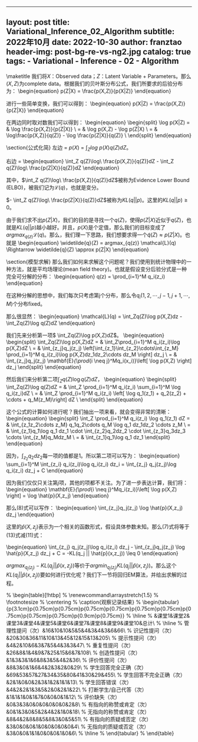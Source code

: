 
---
layout:     post
title:      Variational_Inference_02_Algorithm
subtitle:   2022年10月
date:       2022-10-30
author:     franztao
header-img: post-bg-re-vs-ng2.jpg
catalog: true
tags:
    - Variational
    - Inference
    - 02
    - Algorithm
---
            

\maketitle
我们将$X$：Observed data；$Z$：Latent Variable + Parameters。那么$(X,Z)$为complete data。根据我们的贝叶斯分布公式，我们所要求的后验分布为：
\begin{equation}
    p(Z|X) = \frac{p(X,Z)}{p(X|Z)}
\end{equation}

进行一些简单变换，我们可以得到：
\begin{equation}
    p(X|Z) = \frac{p(X,Z)}{p(Z|X)}
\end{equation}

在两边同时取对数我们可以得到：
\begin{equation}
    \begin{split}
        \log p(X|Z) = & \log \frac{p(X,Z)}{p(Z|X)} \\
        = & \log p(X,Z) - \log p(Z|X) \\
        = & \log\frac{p(X,Z)}{q(Z)} - \log \frac{p(Z|X)}{q(Z)} \\
    \end{split}
\end{equation}

\section{公式化简}
左边 = $p(X)$ = $\int_{Z}log\ p(X)q(Z)dZ$。

右边 = 
\begin{equation}
    \int_Z q(Z)\log\ \frac{p(X,Z)}{q(Z)}dZ - \int_Z q(Z)\log\ \frac{p(Z|X)}{q(Z)}dZ
\end{equation}

其中，$\int_Z q(Z)\log\ \frac{p(X,Z)}{q(Z)}dZ$被称为Evidence Lower Bound (ELBO)，被我们记为$\mathcal{L}(q)$，也就是变分。

$- \int_Z q(Z)\log\ \frac{p(Z|X)}{q(Z)}dZ$被称为$KL(q||p)$。这里的$KL(q||p) \geq 0$。

由于我们求不出$p(Z|X)$，我们的目的是寻找一个$q(Z)$，使得$p(Z|X)$近似于$q(Z)$，也就是$KL(q||p)$越小越好。并且，$p(X)$是个定值，那么我们的目标变成了$argmax_{q(z)}\mathcal{L}(q)$。那么，我们理一下思路，我们想要求得一个$\widetilde{q}(Z) \approx p(Z|X)$。也就是
\begin{equation}
    \widetilde{q}(Z) = argmax_{q(z)} \mathcal{L}(q) \Rightarrow \widetilde{q}(Z) \approx p(Z|X)
\end{equation}

\section{模型求解}
那么我们如何来求解这个问题呢？我们使用到统计物理中的一种方法，就是平均场理论(mean field theory)。也就是假设变分后验分式是一种完全可分解的分布：
\begin{equation}
    q(z) = \prod_{i=1}^M q_i(z_i)
\end{equation}

在这种分解的思想中，我们每次只考虑第j个分布，那么令$q_i(1,2,\cdots,j-1,j+1,\cdots,M)$个分布fixed。

那么很显然：
\begin{equation}
    \mathcal{L}(q) = \int_Zq(Z)\log p(X,Z)dz - \int_Zq(Z)\log q(Z)dZ
\end{equation}

我们先来分析第一项$ \int_Zq(Z)\log p(X,Z)dZ$。
\begin{equation}
    \begin{split}
        \int_Zq(Z)\log p(X,Z)dZ 
        = & \int_Z\prod_{i=1}^M q_i(z_i)\log p(X,Z)dZ \\
        = & \int_{z_j}q_j(z_j) \left[\int_{z_1}\int_{z_2}\cdots\int_{z_M} \prod_{i=1}^M q_i(z_i)\log p(X,Z)dz_1dz_2\cdots dz_M \right] dz_j \\
        = & \int_{z_j}q_j(z_j) \mathbf{E}_{\prod_{i \neq j}^Mq_i(x_i)}\left[ \log p(X,Z) \right] dz_j
    \end{split}
\end{equation}

然后我们来分析第二项$\int_Zq(Z)\log q(Z)dZ$，
\begin{equation}
    \begin{split}
        \int_Zq(Z)\log q(Z)dZ 
        = & \int_Z \prod_{i=1}^M q_i(z_i) \sum_{i=1}^M \log q_i(z_i)dZ \\
        = & \int_Z \prod_{i=1}^M q_i(z_i) \left[ \log q_1(z_1) + q_2(z_2) + \cdots + q_M(z_M)\right] dZ \\
    \end{split}
\end{equation}

这个公式的计算如何进行呢？我们抽出一项来看，就会变得非常的清晰：
\begin{equation}
    \begin{split}
        \int_Z \prod_{i=1}^M q_i(z_i) \log q_1(z_1) dZ
        = &  \int_{z_1z_2\cdots z_M} q_1q_2\cdots q_M \log q_1 dz_1dz_2 \cdots z_M \\
        = & \int_{z_1}q_1\log q_1 dz_1 \cdot \int_{z_2}q_2dz_2 \cdot \int_{z_3}q_3dz_3 \cdots \int_{z_M}q_Mdz_M \\
        = & \int_{z_1}q_1\log q_1 dz_1
    \end{split}
\end{equation}

因为，$\int_{z_2}q_2dz_2$每一项的值都是1。所以第二项可以写为：
\begin{equation}
    \sum_{i=1}^M \int_{z_i} q_i(z_i)\log q_i(z_i)  dz_i =  \int_{z_j} q_j(z_j)\log q_i(z_i) dz_j + C
\end{equation}

因为我们仅仅只关注第$j$项，其他的项都不关注。为了进一步表达计算，我们将：
\begin{equation}
    \mathbf{E}_{\prod_{i \neq j}^Mq_i(z_i)}\left[ \log p(X,Z) \right] = \log \hat{p}(X,z_j)
\end{equation}

那么(8)式可以写作：
\begin{equation}
    \int_{z_j}q_j(z_j) \log \hat{p}(X,z_j) dz_j
\end{equation}

这里的$\hat{p}(X,z_j)$表示为一个相关的函数形式，假设具体参数未知。那么(7)式将等于(13)式减(11)式：

\begin{equation}
    \int_{z_j} q_j(z_j)\log q_i(z_i) dz_j - \int_{z_j}q_j(z_j) \log \hat{p}(X,z_j) dz_j + C = -KL(q_j || \hat{p}(x,z_j)) \leq 0
\end{equation}

$argmax_{q_j(z_j)}-KL(q_j || \hat{p}(x,z_j))$等价于$argmin_{q_j(z_j)}KL(q_j || \hat{p}(x,z_j))$。那么这个$KL(q_j || \hat{p}(x,z_j))$要如何进行优化呢？我们下一节将回归EM算法，并给出求解的过程。



%  \begin{table}[!htbp]
% \renewcommand\arraystretch{1.5}
% \footnotesize
% \centering
% \caption{观察记录结果}
%  \begin{tabular}{p{3.1cm}p{0.75cm}p{0.75cm}p{0.75cm}p{0.75cm}p{0.75cm}p{0.75cm}p{0.75cm}p{0.75cm}p{0.75cm}p{0.9cm}p{0.75cm}}
%   \hline
%   &课堂1&课堂2&课堂3&课堂4&课堂5&课堂6&课堂7&课堂8&课堂9&课堂10&总计\\ 
%     \hline
% 管理性提问（次）&16&10&10&5&5&4&3&4&3&6&66\\
% 识记性提问（次）&20&30&36&11&10&13&45&12&15&13&205\\
% 提示性提问（次）&4&2&10&6&3&7&5&4&3&3&47\\
% 重复性提问（次）	&26&8&1&4&9&7&25&15&6&7&108\\
% 创造性提问（次）&1&3&3&1&6&8&3&5&4&2&36\\
% 评价性提问（次）&8&3&0&1&6&4&2&3&2&0&29\\
% 学生回答完全正确（次）&69&53&57&27&34&35&80&41&30&29&455\\
% 学生回答不完全正确（次）&2&1&0&0&2&3&1&2&1&1&13\\
% 学生回答错误（次）&4&2&2&1&3&5&2&0&2&1&22\\
% 打断学生/自己代答（次）&1&1&1&0&1&7&0&0&0&1&12\\
% 评价缺失（次）&0&3&3&0&0&0&0&0&0&2&8\\
% 有指向的称赞或肯定（次）&0&1&3&0&5&2&4&2&1&0&18\\
% 无指向的称赞或肯定（次）&8&4&2&8&8&5&8&3&0&5&51\\
% 有指向的质疑或否定（次）&3&0&0&0&1&0&0&0&0&0&4\\
% 无指向的质疑或否定（次）&3&0&0&1&1&0&0&0&1&0&6\\
% \hline
% \end{tabular}
% \end{table}









